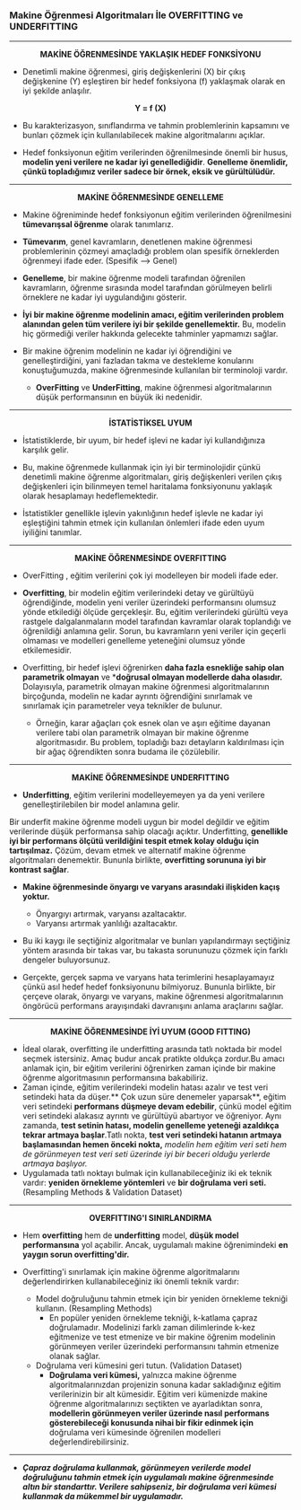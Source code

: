 ### Makine Öğrenmesi Algoritmaları İle OVERFITTING ve UNDERFITTING
----

<p align="center">
  <b> MAKİNE ÖĞRENMESİNDE YAKLAŞIK HEDEF FONKSİYONU </b><br>
</p>


* Denetimli makine öğrenmesi, giriş değişkenlerini (X) bir çıkış değişkenine (Y) eşleştiren bir hedef fonksiyona (f) yaklaşmak olarak en iyi şekilde anlaşılır.

<p align="center">
  <b> Y = f (X) </b><br>
</p>


* Bu karakterizasyon, sınıflandırma ve tahmin problemlerinin kapsamını ve bunları çözmek için kullanılabilecek makine algoritmalarını açıklar.

* Hedef fonksiyonun eğitim verilerinden öğrenilmesinde önemli bir husus, **modelin yeni verilere ne kadar iyi genellediğidir**. **Genelleme önemlidir, çünkü topladığımız veriler sadece bir örnek, eksik ve gürültülüdür.**

--- 

<p align="center">
  <b> MAKİNE ÖĞRENMESİNDE GENELLEME </b><br>
</p>

* Makine öğreniminde hedef fonksiyonun eğitim verilerinden öğrenilmesini **tümevarışsal öğrenme** olarak tanımlarız.
* **Tümevarım**, genel kavramların, denetlenen makine öğrenmesi problemlerinin çözmeyi amaçladığı problem olan spesifik örneklerden öğrenmeyi ifade eder. (Spesifik --> Genel)
* **Genelleme**, bir makine öğrenme modeli tarafından öğrenilen kavramların, öğrenme sırasında model tarafından görülmeyen belirli örneklere ne kadar iyi uygulandığını gösterir.
* **İyi bir makine öğrenme modelinin amacı, eğitim verilerinden problem alanından gelen tüm verilere iyi bir şekilde genellemektir.** Bu, modelin hiç görmediği veriler hakkında gelecekte tahminler yapmamızı sağlar.

* Bir makine öğrenim modelinin ne kadar iyi öğrendiğini ve genelleştirdiğini, yani fazladan takma ve destekleme konularını konuştuğumuzda, makine öğrenmesinde kullanılan bir terminoloji vardır.

    * **OverFitting** ve **UnderFitting**, makine öğrenmesi algoritmalarının düşük performansının en büyük iki nedenidir.

----

<p align="center">
  <b> İSTATİSTİKSEL UYUM </b><br>
</p>



* İstatistiklerde, bir uyum, bir hedef işlevi ne kadar iyi kullandığınıza karşılık gelir.

* Bu, makine öğrenmede kullanmak için iyi bir terminolojidir çünkü denetimli makine öğrenme algoritmaları, giriş değişkenleri verilen çıkış değişkenleri için bilinmeyen temel haritalama fonksiyonunu yaklaşık olarak hesaplamayı hedeflemektedir.

* İstatistikler genellikle işlevin yakınlığının hedef işlevle ne kadar iyi eşleştiğini tahmin etmek için kullanılan önlemleri ifade eden uyum iyiliğini tanımlar.

--------

<p align="center">
  <b> MAKİNE ÖĞRENMESİNDE OVERFITTING </b><br>
</p>

* OverFitting , eğitim verilerini çok iyi modelleyen bir modeli ifade eder.

* **Overfitting**, bir modelin eğitim verilerindeki detay ve gürültüyü öğrendiğinde, modelin yeni veriler üzerindeki performansını olumsuz yönde etkilediği ölçüde gerçekleşir. Bu, eğitim verilerindeki gürültü veya rastgele dalgalanmaların model tarafından kavramlar olarak toplandığı ve öğrenildiği anlamına gelir. Sorun, bu kavramların yeni veriler için geçerli olmaması ve modelleri genelleme yeteneğini olumsuz yönde etkilemesidir.

* Overfitting, bir hedef işlevi öğrenirken **daha fazla esnekliğe sahip olan parametrik olmayan** ve ***doğrusal olmayan modellerde daha olasıdır.** Dolayısıyla, parametrik olmayan makine öğrenmesi algoritmalarının birçoğunda, modelin ne kadar ayrıntı öğrendiğini sınırlamak ve sınırlamak için parametreler veya teknikler de bulunur.

    * Örneğin, karar ağaçları çok esnek olan ve aşırı eğitime dayanan verilere tabi olan parametrik olmayan bir makine öğrenme algoritmasıdır. Bu problem, topladığı bazı detayların kaldırılması için bir ağaç öğrendikten sonra budama ile çözülebilir.
    
-----

<p align="center">
  <b> MAKİNE ÖĞRENMESİNDE UNDERFITTING </b><br>
</p>

* **Underfitting**, eğitim verilerini modelleyemeyen ya da yeni verilere genelleştirilebilen bir model anlamına gelir.

Bir underfit makine öğrenme modeli uygun bir model değildir ve eğitim verilerinde düşük performansa sahip olacağı açıktır. Underfitting, **genellikle iyi bir performans ölçütü verildiğini tespit etmek kolay olduğu için tartışılmaz.** Çözüm, devam etmek ve alternatif makine öğrenme algoritmaları denemektir. Bununla birlikte, **overfitting sorununa iyi bir kontrast sağlar**.


* **Makine öğrenmesinde önyargı ve varyans arasındaki ilişkiden kaçış yoktur.**

    * Önyargıyı artırmak, varyansı azaltacaktır.
    * Varyansı artırmak yanlılığı azaltacaktır.

* Bu iki kaygı ile seçtiğiniz algoritmalar ve bunları yapılandırmayı seçtiğiniz yöntem arasında bir takas var, bu takasta sorununuzu çözmek için farklı dengeler buluyorsunuz.

* Gerçekte, gerçek sapma ve varyans hata terimlerini hesaplayamayız çünkü asıl hedef hedef fonksiyonunu bilmiyoruz. Bununla birlikte, bir çerçeve olarak, önyargı ve varyans, makine öğrenmesi algoritmalarının öngörücü performans arayışındaki davranışını anlama araçlarını sağlar.

------

<p align="center">
  <b> MAKİNE ÖĞRENMESİNDE İYİ UYUM (GOOD FITTING)  </b><br>
</p>

* İdeal olarak, overfitting ile underfitting arasında tatlı noktada bir model seçmek istersiniz. Amaç budur ancak pratikte oldukça zordur.Bu amacı anlamak için, bir eğitim verilerini öğrenirken zaman içinde bir makine öğrenme algoritmasının performansına bakabiliriz.
* Zaman içinde, eğitim verilerindeki modelin hatası azalır ve test veri setindeki hata da düşer.** Çok uzun süre denemeler yaparsak**, eğitim veri setindeki **performans düşmeye devam edebilir**, çünkü model eğitim veri setindeki alakasız ayrıntı ve gürültüyü abartıyor ve öğreniyor. Aynı zamanda, **test setinin hatası, modelin genelleme yeteneği azaldıkça tekrar artmaya başlar**.Tatlı nokta, **test veri setindeki hatanın artmaya başlamasından hemen önceki nokta,** *modelin hem eğitim veri seti hem de görünmeyen test veri seti üzerinde iyi bir beceri olduğu yerlerde artmaya başlıyor.*
* Uygulamada tatlı noktayı bulmak için kullanabileceğiniz iki ek teknik vardır: **yeniden örnekleme yöntemleri** ve **bir doğrulama veri seti.** (Resampling Methods & Validation Dataset)

------

<p align="center">
  <b> OVERFITTING'I SINIRLANDIRMA  </b><br>
</p>

* Hem **overfitting** hem de **underfitting** model, **düşük model performansına** yol açabilir. Ancak, uygulamalı makine öğrenimindeki **en yaygın sorun overfitting'dir.**

* Overfitting'i sınırlamak için makine öğrenme algoritmalarını değerlendirirken kullanabileceğiniz iki önemli teknik vardır:

    * Model doğruluğunu tahmin etmek için bir yeniden örnekleme tekniği kullanın. (Resampling Methods)
        * En popüler yeniden örnekleme tekniği, k-katlama çapraz doğrulamadır. Modelinizi farklı zaman dilimlerinde k-kez eğitmenize ve test etmenize ve bir makine öğrenim modelinin görünmeyen veriler üzerindeki performansını tahmin etmenize olanak sağlar.
    * Doğrulama veri kümesini geri tutun. (Validation Dataset)
        * **Doğrulama veri kümesi,** yalnızca makine öğrenme algoritmalarınızdan projenizin sonuna kadar sakladığınız eğitim verilerinizin bir alt kümesidir. Eğitim veri kümenizde makine öğrenme algoritmalarınızı seçtikten ve ayarladıktan sonra, **modellerin görünmeyen veriler üzerinde nasıl performans gösterebileceği konusunda nihai bir fikir edinmek için** doğrulama veri kümesinde öğrenilen modelleri değerlendirebilirsiniz.

----

* ***Çapraz doğrulama kullanmak, görünmeyen verilerde model doğruluğunu tahmin etmek için uygulamalı makine öğrenmesinde altın bir standarttır. Verilere sahipseniz, bir doğrulama veri kümesi kullanmak da mükemmel bir uygulamadır.***






















